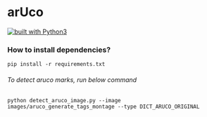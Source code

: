 # arUco

[![built with Python3](https://img.shields.io/badge/built%20with-Python3.7-red.svg)](https://www.python.org/)

### How to install dependencies?

```pip install -r requirements.txt```


###### To detect aruco marks, run below command
`python detect_aruco_image.py --image images/aruco_generate_tags_montage --type DICT_ARUCO_ORIGINAL`
